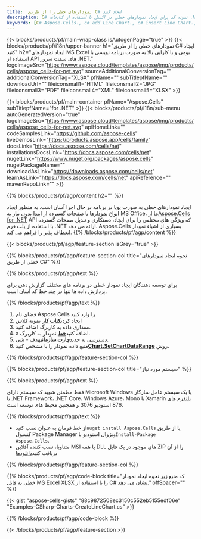 ```yaml
---
title:  نمودارهای خطی را از طریق C# ایجاد کنید
description: C# نمونه کد برای ایجاد نمودارهای خطی در اکسل با استفاده از کتابخانه .NET. از این کد برای ایجاد نمودار خطی در MS Excel در VB.NET، Asp.NET یا هر برنامه مبتنی بر .NET استفاده کنید.
keywords: [C# Aspose.Cells., c# add Line Chart., c# insert Line Chart., c# create Line Chart]
---
```

{{< blocks/products/pf/main-wrap-class isAutogenPage="true" >}}
{{< blocks/products/pf/i18n/upper-banner h1="نمودارهای خطی را از طریق C# ایجاد کنید" h2="ایجاد نمودارهای MS Excel بومی و با کارایی بالا به صورت برنامه نویسی با استفاده از API های سمت سرور .NET." logoImageSrc="https://www.aspose.cloud/templates/aspose/img/products/cells/aspose_cells-for-net.svg" sourceAdditionalConversionTag="" additionalConversionTag="XLSX" pfName="" subTitlepfName="" downloadUrl="" fileiconsmall1="HTML" fileiconsmall2="JPG" fileiconsmall3="PDF" fileiconsmall4="XML" fileiconsmall5="XLSX" >}}

{{< blocks/products/pf/main-container pfName="Aspose.Cells" subTitlepfName="for .NET" >}}
{{< blocks/products/pf/i18n/sub-menu autoGeneratedVersion="true" logoImageSrc="https://www.aspose.cloud/templates/aspose/img/products/cells/aspose_cells-for-net.svg" apiHomeLink="" codeSamplesLink="https://github.com/aspose-cells" liveDemosLink="https://products.aspose.app/cells/family" docsLink="https://docs.aspose.com/cells/net" installationsDocsLink="https://docs.aspose.com/cells/net" nugetLink="https://www.nuget.org/packages/aspose.cells" nugetPackageName="" downloadAsLink="https://downloads.aspose.com/cells/net" learnAsLink="https://docs.aspose.com/cells/net" apiReference="" mavenRepoLink="" >}}

{{% blocks/products/pf/agp/content h2="" %}}

ایجاد نمودارهای خطی به صورت پویا در برنامه در حال اجرا آسان است. به منظور ایجاد انواع نمودارها تا صفحات گسترده از ابتدا بدون نیاز به MS Office، ما از[Aspose.Cells for .NET](https://products.aspose.com/cells/net) API که ویژگی های مختلفی را برای ایجاد، دستکاری و تبدیل صفحات گسترده با استفاده از پلت فرم .NET ارائه می دهد. Aspose.Cells بسیاری از اشیاء نمودار انعطاف پذیر را فراهم می کند.
{{% /blocks/products/pf/agp/content %}}

{{< blocks/products/pf/agp/feature-section isGrey="true" >}}

{{% blocks/products/pf/agp/feature-section-col title="نحوه ایجاد نمودارهای خطی از طریق C#" %}}

{{% blocks/products/pf/agp/text %}}

 برای توسعه دهندگان ایجاد نمودار خطی در برنامه های مختلف گزارش دهی برای پردازش داده ها تنها در چند خط کد آسان است.

{{% /blocks/products/pf/agp/text %}}

1. فضای نام Aspose.Cells را وارد کنید
1.  ايجاد كردن[**کتاب کار**](https://reference.aspose.com/cells/net/aspose.cells/workbook) نمونه کلاس
1. مقداری داده به کاربرگ اضافه کنید.
1.  a اضافه کنید[**خط**](https://reference.aspose.com/cells/net/aspose.cells.charts/charttype) نمودار به کاربرگ.
1.  دسترسی به جدید[**چارت سازمانی**](https://reference.aspose.com/cells/net/aspose.cells.charts/chart)هدف - شی.
1.  منبع داده نمودار را با مشخص کنید[**Chart.SetChartDataRange**](https://https://reference.aspose.com/cells/net/aspose.cells.charts/chart/methods/setchartdatarange) روش.


{{% /blocks/products/pf/agp/feature-section-col %}}

{{% blocks/products/pf/agp/feature-section-col title="سیستم مورد نیاز" %}}

{{% blocks/products/pf/agp/text %}}

فقط مطمئن شوید که سیستم دارای Microsoft Windows یا یک سیستم عامل سازگار با .NET Framework، .NET Core، Windows Azure، Mono یا Xamarin پلتفرم های 876 استودیو 3076 و همچنین محیط های توسعه است.

{{% /blocks/products/pf/agp/text %}}

-  از خط فرمان به عنوان نصب کنید<code>nuget install Aspose.Cells</code> یا از طریق کنسول Package Manager ویژوال استودیو با<code>Install-Package Aspose.Cells</code>.
-  متناوبا، نصب کننده آفلاین MSI یا همه DLL های موجود در یک فایل ZIP را از آن دریافت کنید<a href="https://downloads.aspose.com/cells/net">دانلودها</a>

{{% /blocks/products/pf/agp/feature-section-col %}}

{{% blocks/products/pf/agp/code-block title="کد منبع زیر نحوه ایجاد نمودار خطی به فایل MS Excel XLSX را با استفاده از C# نشان می دهد." offSpacer="" %}}

{{< gist "aspose-cells-gists" "88c9872508ec3150c552eb5155edf06e" "Examples-CSharp-Charts-CreateLineChart.cs" >}}

{{% /blocks/products/pf/agp/code-block %}}

{{< /blocks/products/pf/agp/feature-section >}}

<!-- aboutfile Starts -->
